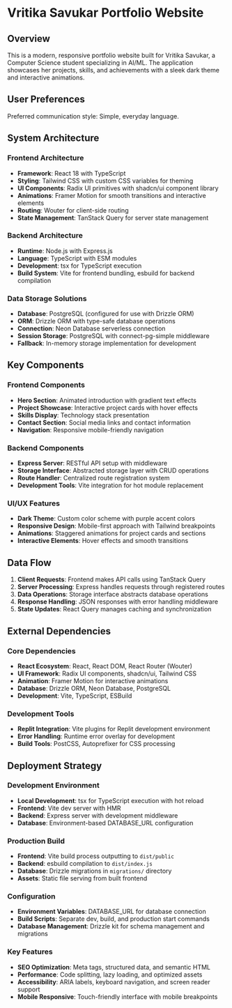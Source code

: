 # Vritika Savukar Portfolio Website

## Overview

This is a modern, responsive portfolio website built for Vritika Savukar, a Computer Science student specializing in AI/ML. The application showcases her projects, skills, and achievements with a sleek dark theme and interactive animations.

## User Preferences

Preferred communication style: Simple, everyday language.

## System Architecture

### Frontend Architecture
- **Framework**: React 18 with TypeScript
- **Styling**: Tailwind CSS with custom CSS variables for theming
- **UI Components**: Radix UI primitives with shadcn/ui component library
- **Animations**: Framer Motion for smooth transitions and interactive elements
- **Routing**: Wouter for client-side routing
- **State Management**: TanStack Query for server state management

### Backend Architecture
- **Runtime**: Node.js with Express.js
- **Language**: TypeScript with ESM modules
- **Development**: tsx for TypeScript execution
- **Build System**: Vite for frontend bundling, esbuild for backend compilation

### Data Storage Solutions
- **Database**: PostgreSQL (configured for use with Drizzle ORM)
- **ORM**: Drizzle ORM with type-safe database operations
- **Connection**: Neon Database serverless connection
- **Session Storage**: PostgreSQL with connect-pg-simple middleware
- **Fallback**: In-memory storage implementation for development

## Key Components

### Frontend Components
- **Hero Section**: Animated introduction with gradient text effects
- **Project Showcase**: Interactive project cards with hover effects
- **Skills Display**: Technology stack presentation
- **Contact Section**: Social media links and contact information
- **Navigation**: Responsive mobile-friendly navigation

### Backend Components
- **Express Server**: RESTful API setup with middleware
- **Storage Interface**: Abstracted storage layer with CRUD operations
- **Route Handler**: Centralized route registration system
- **Development Tools**: Vite integration for hot module replacement

### UI/UX Features
- **Dark Theme**: Custom color scheme with purple accent colors
- **Responsive Design**: Mobile-first approach with Tailwind breakpoints
- **Animations**: Staggered animations for project cards and sections
- **Interactive Elements**: Hover effects and smooth transitions

## Data Flow

1. **Client Requests**: Frontend makes API calls using TanStack Query
2. **Server Processing**: Express handles requests through registered routes
3. **Data Operations**: Storage interface abstracts database operations
4. **Response Handling**: JSON responses with error handling middleware
5. **State Updates**: React Query manages caching and synchronization

## External Dependencies

### Core Dependencies
- **React Ecosystem**: React, React DOM, React Router (Wouter)
- **UI Framework**: Radix UI components, shadcn/ui, Tailwind CSS
- **Animation**: Framer Motion for interactive animations
- **Database**: Drizzle ORM, Neon Database, PostgreSQL
- **Development**: Vite, TypeScript, ESBuild

### Development Tools
- **Replit Integration**: Vite plugins for Replit development environment
- **Error Handling**: Runtime error overlay for development
- **Build Tools**: PostCSS, Autoprefixer for CSS processing

## Deployment Strategy

### Development Environment
- **Local Development**: tsx for TypeScript execution with hot reload
- **Frontend**: Vite dev server with HMR
- **Backend**: Express server with development middleware
- **Database**: Environment-based DATABASE_URL configuration

### Production Build
- **Frontend**: Vite build process outputting to `dist/public`
- **Backend**: esbuild compilation to `dist/index.js`
- **Database**: Drizzle migrations in `migrations/` directory
- **Assets**: Static file serving from built frontend

### Configuration
- **Environment Variables**: DATABASE_URL for database connection
- **Build Scripts**: Separate dev, build, and production start commands
- **Database Management**: Drizzle kit for schema management and migrations

### Key Features
- **SEO Optimization**: Meta tags, structured data, and semantic HTML
- **Performance**: Code splitting, lazy loading, and optimized assets
- **Accessibility**: ARIA labels, keyboard navigation, and screen reader support
- **Mobile Responsive**: Touch-friendly interface with mobile breakpoints